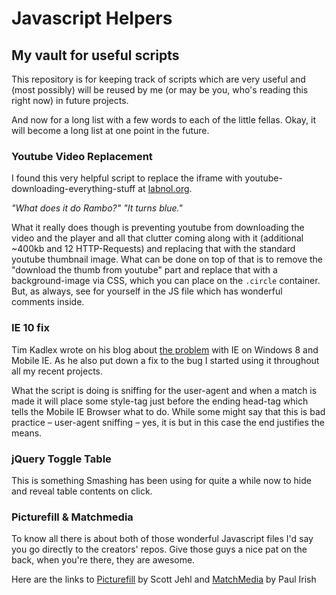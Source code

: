 # Javascript Helpers

## My vault for useful scripts

This repository is for keeping track of scripts which are very useful and (most possibly) will be reused by me (or may be you, who's reading this right now) in future projects.

And now for a long list with a few words to each of the little fellas. Okay, it will become a long list at one point in the future.

### Youtube Video Replacement

I found this very helpful script to replace the iframe with youtube-downloading-everything-stuff at [labnol.org](http://www.labnol.org/internet/light-youtube-embeds/27941/).

*"What does it do Rambo?" "It turns blue."*

What it really does though is preventing youtube from downloading the video and the player and all that clutter coming along with it (additional ~400kb and 12 HTTP-Requests) and replacing that with the standard youtube thumbnail image. What can be done on top of that is to remove the "download the thumb from youtube" part and replace that with a background-image via CSS, which you can place on the `.circle` container. But, as always, see for yourself in the JS file which has wonderful comments inside.

### IE 10 fix

Tim Kadlex wrote on his blog about [the problem](http://timkadlec.com/2013/01/windows-phone-8-and-device-width/) with IE on Windows 8 and Mobile IE. As he also put down a fix to the bug I started using it throughout all my recent projects.

What the script is doing is sniffing for the user-agent and when a match is made it will place some style-tag just before the ending head-tag which tells the Mobile IE Browser what to do. While some might say that this is bad practice – user-agent sniffing – yes, it is but in this case the end justifies the means.

### jQuery Toggle Table

This is something Smashing has been using for quite a while now to hide and reveal table contents on click.

### Picturefill & Matchmedia

To know all there is about both of those wonderful Javascript files I'd say you go directly to the creators' repos. Give those guys a nice pat on the back, when you're there, they are awesome.

Here are the links to [Picturefill](https://github.com/scottjehl/picturefill) by Scott Jehl and [MatchMedia](https://github.com/paulirish/matchMedia.js) by Paul Irish
